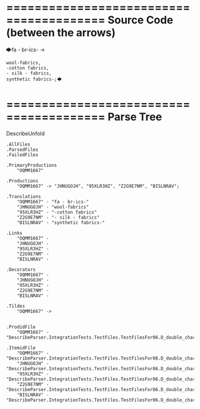 ========================================
Source Code (between the arrows)
========================================

🡆fa - br-ics- ->

    wool-fabrics,
    -cotton fabrics,
    - silk - fabrics,
    synthetic fabrics-;🡄

========================================
Parse Tree
========================================
DescribeUnfold

    .AllFiles
    .ParsedFiles
    .FailedFiles

    .PrimaryProductions
        "OQMM1667" 

    .Productions
        "OQMM1667" -> "JHNUGOJH", "95XLR3HZ", "Z2G9E7NM", "BISLNRAV";

    .Translations
        "OQMM1667" - "fa - br-ics-"
        "JHNUGOJH" - "wool-fabrics"
        "95XLR3HZ" - "-cotton fabrics"
        "Z2G9E7NM" - "- silk - fabrics"
        "BISLNRAV" - "synthetic fabrics-"

    .Links
        "OQMM1667" - 
        "JHNUGOJH" - 
        "95XLR3HZ" - 
        "Z2G9E7NM" - 
        "BISLNRAV" - 

    .Decorators
        "OQMM1667" - 
        "JHNUGOJH" - 
        "95XLR3HZ" - 
        "Z2G9E7NM" - 
        "BISLNRAV" - 

    .Tildes
        "OQMM1667" -> 


    .ProdidFile
        "OQMM1667" - "DescribeParser.IntegrationTests.TestFiles.TestFilesFor06.D_double_characters1.ds"

    .ItemidFile
        "OQMM1667" - "DescribeParser.IntegrationTests.TestFiles.TestFilesFor06.D_double_characters1.ds"
        "JHNUGOJH" - "DescribeParser.IntegrationTests.TestFiles.TestFilesFor06.D_double_characters1.ds"
        "95XLR3HZ" - "DescribeParser.IntegrationTests.TestFiles.TestFilesFor06.D_double_characters1.ds"
        "Z2G9E7NM" - "DescribeParser.IntegrationTests.TestFiles.TestFilesFor06.D_double_characters1.ds"
        "BISLNRAV" - "DescribeParser.IntegrationTests.TestFiles.TestFilesFor06.D_double_characters1.ds"

